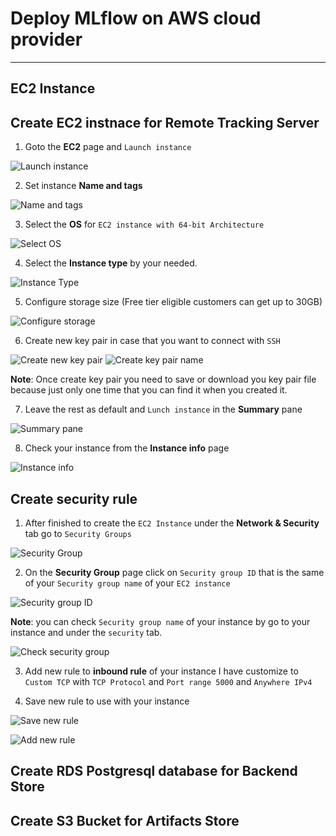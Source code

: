 # Deploy MLflow on AWS cloud provider
---

## EC2 Instance

## Create EC2 instnace for Remote Tracking Server

1. Goto the **EC2** page and `Launch instance` 

![Launch instance](https://github.com/surawut-jirasaktavee/course-mlops-zoomcamp/blob/main/02-experiment-tracking/deploy_mlflow/images/aws_ec2_instance/lunch_instance.png)

2. Set instance **Name and tags**

![Name and tags](https://github.com/surawut-jirasaktavee/course-mlops-zoomcamp/blob/main/02-experiment-tracking/deploy_mlflow/images/aws_ec2_instance/setup_instance_name.png)

3. Select the **OS** for `EC2 instance with 64-bit Architecture`

![Select OS](https://github.com/surawut-jirasaktavee/course-mlops-zoomcamp/blob/main/02-experiment-tracking/deploy_mlflow/images/aws_ec2_instance/select_os_instance.png)

4. Select the **Instance type** by your needed.

![Instance Type](https://github.com/surawut-jirasaktavee/course-mlops-zoomcamp/blob/089e105b95433422ba4d1881c45dcf105635d459/02-experiment-tracking/deploy_mlflow/images/aws_ec2_instance/select_instance_type.png)

5. Configure storage size (Free tier eligible customers can get up to 30GB)

![Configure storage](https://github.com/surawut-jirasaktavee/course-mlops-zoomcamp/blob/main/02-experiment-tracking/deploy_mlflow/images/aws_ec2_instance/configure_storage_size.png)

6. Create new key pair in case that you want to connect with `SSH`

![Create new key pair](https://github.com/surawut-jirasaktavee/course-mlops-zoomcamp/blob/main/02-experiment-tracking/deploy_mlflow/images/aws_ec2_instance/create_key_pair_for_ssh.png)
![Create key pair name](https://github.com/surawut-jirasaktavee/course-mlops-zoomcamp/blob/main/02-experiment-tracking/deploy_mlflow/images/aws_ec2_instance/set_key_pair_name.png)

**Note**: Once create key pair you need to save or download you key pair file because just only one time that you can find it when you created it.

7. Leave the rest as default and `Lunch instance` in the **Summary** pane

![Summary pane](https://github.com/surawut-jirasaktavee/course-mlops-zoomcamp/blob/main/02-experiment-tracking/deploy_mlflow/images/aws_ec2_instance/create_instance.png)

8. Check your instance from the **Instance info** page

![Instance info](https://github.com/surawut-jirasaktavee/course-mlops-zoomcamp/blob/main/02-experiment-tracking/deploy_mlflow/images/aws_ec2_instance/check_instance_from_ui.png)

## Create security rule 

1. After finished to create the `EC2 Instance` under the **Network & Security** tab go to `Security Groups`

![Security Group](https://github.com/surawut-jirasaktavee/course-mlops-zoomcamp/blob/main/02-experiment-tracking/deploy_mlflow/images/aws_ec2_instance/security_group.png)

2. On the **Security Group** page click on `Security group ID` that is the same of your `Security group name` of your `EC2 instance`

![Security group ID](https://github.com/surawut-jirasaktavee/course-mlops-zoomcamp/blob/main/02-experiment-tracking/deploy_mlflow/images/aws_ec2_instance/security_group.png)

**Note**: you can check `Security group name` of your instance by go to your instance and under the `security` tab.

![Check security group](https://github.com/surawut-jirasaktavee/course-mlops-zoomcamp/blob/main/02-experiment-tracking/deploy_mlflow/images/aws_ec2_instance/check_security_group.png)

3. Add new rule to **inbound rule** of your instance
I have customize to `Custom TCP` with `TCP Protocol` and `Port range 5000` and `Anywhere IPv4` 

4. Save new rule to use with your instance

![Save new rule](https://github.com/surawut-jirasaktavee/course-mlops-zoomcamp/blob/main/02-experiment-tracking/deploy_mlflow/images/aws_ec2_instance/save_new_rule.png)

![Add new rule](https://github.com/surawut-jirasaktavee/course-mlops-zoomcamp/blob/main/02-experiment-tracking/deploy_mlflow/images/aws_ec2_instance/new_rule.png)

## Create RDS Postgresql database for Backend Store

## Create S3 Bucket for Artifacts Store

